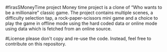#firasSMoneyTime project
Money time project is a clone of “Who wants to be a millionaire” classic game. The project contains multiple scenes, a difficulty selection tap, a rock-paper-scissors mini game and a choice to play the game in offline mode using the hard coded data or online mode using data which is fetched from an online source.


#License
please don't copy and re-use the code. Instead, feel free to contribute on this repository.
